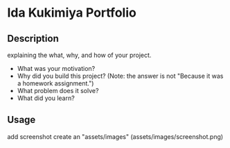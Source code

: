 # Ida Kukimiya Portfolio

## Description

explaining the what, why, and how of your project.
- What was your motivation?
- Why did you build this project? (Note: the answer is not "Because it was a homework assignment.")
- What problem does it solve?
- What did you learn?

## Usage

add screenshot
create an "assets/images"
(assets/images/screenshot.png)